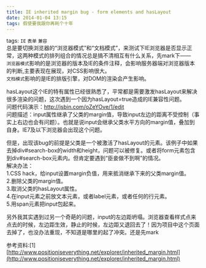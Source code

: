 ```yaml
---
title: IE inherited margin bug - form elements and hasLayout
date: 2014-01-04 13:15
tags: 假使要我跟你再耗个十年
---
```

tags: `IE` `表单` `兼容`
<br>
总是要切换浏览器的“浏览器模式”和“文档模式”，来测试下IE浏览器是否显示正常，这两种模式的排列组合的情况总是搞不清相互有什么关系，先mark下——<br>
`浏览器模式`影响的是浏览器的版本及IE的条件注释，会影响服务器端对浏览器版本的判断,主要表现在展现，对CSS影响很大。<br>
`文档模式`影响的是IE的排版引擎，对DOM的渲染会产生影响。

hasLayout这个IE的特有属性已经很熟悉了，平常都是需要激发hasLayout来解决很多渲染的问题，这次遇到一个因为hasLayout=true造成的IE兼容性问题。<br>
问题代码演示：http://jsbin.com/oZeYOve/1/edit <br>
问题描述：input属性继承了父类的margin值，导致input左边的距离不受控制（事实上右边也会有问题）。也就是说input会继承父类水平方向的margin值，叠加到自身。IE7及以下浏览器会出现这个问题。

但是，出现该bug的前提是父类是一个被激活了hasLayout的元素。该例子中如果去掉div#search-box的width和height，问题可以被修复。或者将form元素包含到div#search-box元素内。但肯定要遇到“臣妾做不到啊”的情况。<br>
解决办法：<br>
1.CSS hack，给input设置margin负值，用来抵消继承下来的父类margin值。<br>
2.删除父类的margin值。<br>
3.取消父类的hasLayout属性。<br>
4.在input元素之前放文本元素，或者label元素，或者任何的行元素。<br>
5.用span元素把input包起来。

另外我其实遇到过另一个奇葩的问题，input的左边距坍塌。浏览器查看样式点来点去的时候，左边距生效，静止的时候，左边距又退回去了！因为项目中这个页面去掉了，也没办法重现，不知道是哪里的起了冲突。还是先mark

参考资料:[1][http://www.positioniseverything.net/explorer/inherited_margin.html](http://www.positioniseverything.net/explorer/inherited_margin.html)
